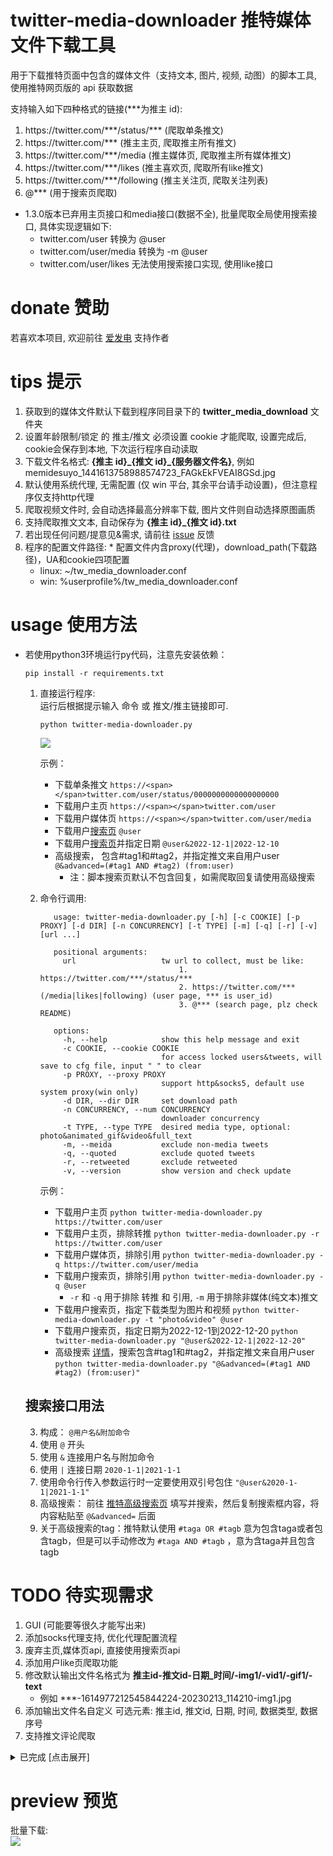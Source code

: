 # twitter-media-downloader 推特媒体文件下载工具

用于下载推特页面中包含的媒体文件（支持文本, 图片, 视频, 动图）的脚本工具, 使用推特网页版的 api 获取数据

支持输入如下四种格式的链接(\*\*\*为推主 id):

1. https://<span></span>twitter.com/\*\*\*/status/\*\*\* (爬取单条推文)
2. https://<span></span>twitter.com/\*\*\* (推主主页, 爬取推主所有推文)
3. https://<span></span>twitter.com/\*\*\*/media (推主媒体页, 爬取推主所有媒体推文)
4. https://<span></span>twitter.com/\*\*\*/likes (推主喜欢页, 爬取所有like推文)
5. https://<span></span>twitter.com/\*\*\*/following (推主关注页, 爬取关注列表)
6. @\*\*\* (用于搜索页爬取)

* 1.3.0版本已弃用主页接口和media接口(数据不全), 批量爬取全局使用搜索接口, 具体实现逻辑如下:
  *  twitter.com/user 转换为 @user
  *  twitter.com/user/media 转换为 -m @user
  *  twitter.com/user/likes 无法使用搜索接口实现, 使用like接口

# donate 赞助

若喜欢本项目, 欢迎前往 [爱发电](https://afdian.net/@mengzonefire) 支持作者

# tips 提示

1. 获取到的媒体文件默认下载到程序同目录下的 **twitter_media_download** 文件夹
2. 设置年龄限制/锁定 的 推主/推文 必须设置 cookie 才能爬取, 设置完成后, cookie会保存到本地, 下次运行程序自动读取
3. 下载文件名格式: **{推主 id}\_{推文 id}\_{服务器文件名}**, 例如 memidesuyo_1441613758988574723_FAGkEkFVEAI8GSd.jpg
4. 默认使用系统代理, 无需配置 (仅 win 平台, 其余平台请手动设置)，但注意程序仅支持http代理
5. 爬取视频文件时, 会自动选择最高分辨率下载, 图片文件则自动选择原图画质
6. 支持爬取推文文本, 自动保存为 **{推主 id}\_{推文 id}.txt**
7. 若出现任何问题/提意见&需求, 请前往 [issue](https://github.com/mengzonefire/twitter-media-downloader/issues) 反馈
8. 程序的配置文件路径: * 配置文件内含proxy(代理)，download_path(下载路径)，UA和cookie四项配置
    * linux: ~/tw_media_downloader.conf
    * win: %userprofile%/tw_media_downloader.conf

# usage 使用方法

* 若使用python3环境运行py代码，注意先安装依赖：

    ```
    pip install -r requirements.txt
    ```

  1. 直接运行程序:  
  运行后根据提示输入 命令 或 推文/推主链接即可.
      ```
      python twitter-media-downloader.py
      ```
      <img src="https://pic.rmb.bdstatic.com/bjh/08934029f23df12817604a44d48fb01d.png">
      
      示例：
       * 下载单条推文 ```https://<span></span>twitter.com/user/status/0000000000000000000```
       * 下载用户主页 ```https://<span></span>twitter.com/user```
       * 下载用户媒体页 ```https://<span></span>twitter.com/user/media```
       * 下载用户[搜索页](#搜索接口用法) ```@user```  
       * 下载用户[搜索页](#搜索接口用法)并指定日期 ```@user&2022-12-1|2022-12-10```  
       * 高级搜索， 包含#tag1和#tag2，并指定推文来自用户user ```@&advanced=(#tag1 AND #tag2) (from:user)```  
         * 注：脚本搜索页默认不包含回复，如需爬取回复请使用高级搜索
  2. 命令行调用:
       ```
          usage: twitter-media-downloader.py [-h] [-c COOKIE] [-p PROXY] [-d DIR] [-n CONCURRENCY] [-t TYPE] [-m] [-q] [-r] [-v] [url ...]

          positional arguments:
            url                   tw url to collect, must be like:
                                      1. https://twitter.com/***/status/***
                                      2. https://twitter.com/***(/media|likes|following) (user page, *** is user_id)
                                      3. @*** (search page, plz check README)

          options:
            -h, --help            show this help message and exit
            -c COOKIE, --cookie COOKIE
                                  for access locked users&tweets, will save to cfg file, input " " to clear
            -p PROXY, --proxy PROXY
                                  support http&socks5, default use system proxy(win only)
            -d DIR, --dir DIR     set download path
            -n CONCURRENCY, --num CONCURRENCY
                                  downloader concurrency
            -t TYPE, --type TYPE  desired media type, optional: photo&animated_gif&video&full_text
            -m, --meida           exclude non-media tweets
            -q, --quoted          exclude quoted tweets
            -r, --retweeted       exclude retweeted
            -v, --version         show version and check update
       ```
      示例：
       * 下载用户主页 `python twitter-media-downloader.py https://twitter.com/user`
       * 下载用户主页，排除转推 `python twitter-media-downloader.py -r https://twitter.com/user`
       * 下载用户媒体页，排除引用 `python twitter-media-downloader.py -q https://twitter.com/user/media`
       * 下载用户搜索页，排除引用 `python twitter-media-downloader.py -q @user`
         * `-r` 和 `-q` 用于排除 转推 和 引用, `-m` 用于排除非媒体(纯文本)推文
       * 下载用户搜索页，指定下载类型为图片和视频 `python twitter-media-downloader.py -t "photo&video" @user`
       * 下载用户搜索页，指定日期为2022-12-1到2022-12-20 `python twitter-media-downloader.py "@user&2022-12-1|2022-12-20"`
       * 高级搜索 [详情](#搜索接口用法)，搜索包含#tag1和#tag2，并指定推文来自用户user `python twitter-media-downloader.py "@&advanced=(#tag1 AND #tag2) (from:user)"`
   
   ## 搜索接口用法
   3. 构成： `@用户名&附加命令`
   4. 使用 `@` 开头
   5. 使用 `&` 连接用户名与附加命令
   6. 使用 `|` 连接日期 `2020-1-1|2021-1-1`
   7. 使用命令行传入参数运行时一定要使用双引号包住 `"@user&2020-1-1|2021-1-1"`
   8. 高级搜索： 前往 [推特高级搜索页](https://twitter.com/search-advanced?f=live) 填写并搜索，然后复制搜索框内容，将内容粘贴至 `@&advanced=` 后面
   9. 关于高级搜索的tag：推特默认使用 `#taga OR #tagb` 意为包含taga或者包含tagb，但是可以手动修改为 `#taga AND #tagb` ，意为含taga并且包含tagb

# TODO 待实现需求

1. GUI (可能要等很久才能写出来)
2. 添加socks代理支持, 优化代理配置流程
3. 废弃主页,媒体页api, 直接使用搜索页api
4. 添加用户like页爬取功能
5. 修改默认输出文件名格式为 **推主id-推文id-日期_时间/-img1/-vid1/-gif1/-text**
   * 例如 \*\*\*-1614977212545844224-20230213_114210-img1.jpg
6. 添加输出文件名自定义 可选元素: 推主id, 推文id, 日期, 时间, 数据类型, 数据序号
7. 支持推文评论爬取

<details>
<summary>已完成 [点击展开]</summary>
<ol><li>支持 cmd 传参调用</li><li>支持爬取视频/动图文件</li><li>支持批量爬取推主所有媒体</li><li>下载进度显示</li><li>分模块重构代码方便后续开发</li><li>支持手动设置 UA 和代理</li><li>支持设置 cookie 用于爬取锁推</li><li>完善程序错误 log 导出 (完成, 现会在崩溃后写入完整 log 到文件)</li><li>批量爬取时输出进度记录, 并在程序异常退出重启后导入进度继续下载 (废弃)</li><li>在文件名前添加推文 id, 方便定位推文</li><li>支持自定义下载路径</li><li>提供推文 id 转推文 url 功能</li><li>退出时保存 UA/代理/cookie 到配置文件, 下次运行程序自动读取设置</li><li>在直接运行程序的交互模式下加入 cookie,下载路径,代理的设置命令</li><li>添加自动更新功能&amp;CI 自动编译</li><li>废弃推文 id 转 url 功能, 并将下载文件的格式设置为: {推主 id}_{推文 id}_{服务器文件名} (方便定位推文 url)</li><li>添加自定义关键字/正则表达式, 提取推文中的 url 链接 (废弃, 由 TODO#23 替代)</li><li>添加媒体文件的筛选提取功能(例如 仅图片, 仅视频)</li><li>添加推主转载推文的媒体提取功能 (废弃, 转载推文没有独立的获取接口)</li><li>优化启动逻辑, 启动时网络检查失败不再强制跳出程序</li><li>下载文件时跳过目标路径下已存在的文件, 避免重复下载</li><li>添加爬取推文文本内容的功能(可选参数)</li><li>使用多线程并发下载多个文件, 提高下载速度(可选线程并发数)</li><li>已知 UserMedia api 会把已删除的推文一起返回, 占用 count, 导致爬取内容不完整, 尝试修复</li><li>支持输入空配置项(例如cookie设置), 用于重置对应配置 (完成, cookie, proxy, ua均已支持)</li><li>配置cookie时添加完整的cookie校验, 防止输错cookie导致接口返回403 (已修复, 其实是正则写错导致cookie解析错误)</li><li>userMedia接口老是缺数据, 将批量爬取的逻辑改为从userMedia提取tw_id, 然后丢到singlePageTask去执行 (已修复, 实际问题为部分用户/推文有年龄限制, 需要设置cookie才能正常访问, 1.2.3版本已加入提示)</li><li>直接运行模式下, 完善操作提示, 照顾小白</li></ol>
</details>

# preview 预览

批量下载:  
<img src="https://pic.rmb.bdstatic.com/bjh/e7bb8983c155712b6175e99f9f66ff35.png">
